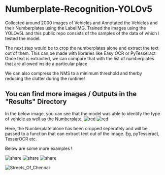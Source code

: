 # Numberplate-Recognition-YOLOv5

Collected around 2000 images of Vehicles and Annotated the Vehicles and their Numberplates using the LabelIMG.
Trained the images using the YOLOv5L and this public repo consists of the samples of the data of which I tested the model.

The next step would be to crop the numberplates alone and extract the text out of them. This can be made with libraries like Easy OCR or PyTesseract 
Once text is extracted, we can compare that with the list of numberplates that are allowed inside a particular place

We can also compress the NMS to a minimum threshold and therby reducing the clutter during the runtime! 

## You can find more images / Outputs in the "Results" Directory

In the below image, you can see that the model was able to identify the type of vehicle as well as the Numberplate.
![red](https://user-images.githubusercontent.com/20862520/147906666-4aa7f3c0-abc7-4bde-a773-404685f390f7.jpg)
![red](https://user-images.githubusercontent.com/20862520/147911514-262d3cca-8f0c-4a6e-981b-344904a2739b.jpg)


Here, the Numberplate alone has been cropped seperately and will be passed to a 
function that can extract text out of the image. Eg, pyTesseract, TesserOCR etc.



Below are some more examples !


![share](https://user-images.githubusercontent.com/20862520/149266907-0d5cc005-4ee5-4103-b003-91c6fd01db02.jpg)
![share](https://user-images.githubusercontent.com/20862520/149266920-741c5569-29b9-496c-9f4a-5c3760da6930.jpg)
![share](https://user-images.githubusercontent.com/20862520/149266934-486f56ce-fe9c-4f8b-b556-40276a2d2a92.jpg)


![Streets_Of_Chennai](https://user-images.githubusercontent.com/20862520/189132881-163fc0a8-0901-45fb-ab31-11b38538be57.gif)










